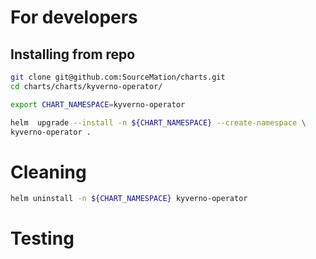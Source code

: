 # For developers
 
## Installing from repo
 
```bash
git clone git@github.com:SourceMation/charts.git
cd charts/charts/kyverno-operator/

export CHART_NAMESPACE=kyverno-operator

helm  upgrade --install -n ${CHART_NAMESPACE} --create-namespace \
kyverno-operator .
``` 

# Cleaning

```bash
helm uninstall -n ${CHART_NAMESPACE} kyverno-operator
```


# Testing

```bash

```
